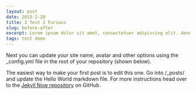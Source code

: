 ```yaml
---
layout: post
date: 2015-2-20
title: 2 Test 2 Furious
slug: before-after
excerpt: Lorem ipsum dolor sit amet, consectetuer adipiscing elit. Aenean commodo ligula eget dolor.
tags: test demo
---
```


Next you can update your site name, avatar and other options using the _config.yml file in the root of your repository (shown below).

The easiest way to make your first post is to edit this one. Go into /_posts/ and update the Hello World markdown file. For more instructions head over to the [Jekyll Now repository](https://github.com/barryclark/jekyll-now) on GitHub.
